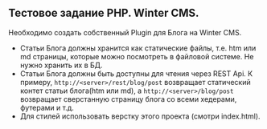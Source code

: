 ## Тестовое задание PHP. Winter CMS.

Необходимо создать собственный Plugin для Блога на Winter CMS.
- Статьи Блога должны хранится как статические файлы, т.е. htm или md страницы, которые можно посмотреть в файловой системе. Не нужно хранить их в БД.
- Статьи Блога должны быть доступны для чтения через REST Api. К примеру, `http://<server>/rest/blog/post` возвращает статический контет статьи блога(htm или md), а `http://<server>/blog/post` возвращает сверстанную страницу блога со всеми хедерами, футерами и т.д.
- Для стилей использовать верстку этого проекта (смотри index.html).
